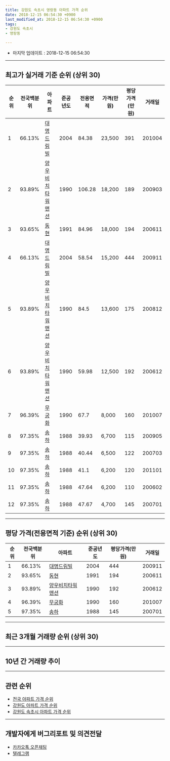 ```yaml
---
title: 강원도 속초시 영랑동 아파트 가격 순위
date: 2018-12-15 06:54:30 +0900
last_modified_at: 2018-12-15 06:54:30 +0900
tags:
- 강원도 속초시
- 영랑동

---
```


* 마지막 업데이트 : 2018-12-15 06:54:30

---

## 최고가 실거래 기준 순위 (상위 30)


|순위|전국백분위|아파트|준공년도|전용면적|가격(만원)|평당가격(만원)|거래일|
|---|---|---|---|---|---|---|---|
|1|66.13%|[대명드림빌](https://search.naver.com/search.naver?query=%EA%B0%95%EC%9B%90%EB%8F%84+%EC%86%8D%EC%B4%88%EC%8B%9C+%EC%98%81%EB%9E%91%EB%8F%99+%EB%8C%80%EB%AA%85%EB%93%9C%EB%A6%BC%EB%B9%8C)|2004|84.38|23,500|391|201004|
|2|93.89%|[양우비치타워맨션](https://search.naver.com/search.naver?query=%EA%B0%95%EC%9B%90%EB%8F%84+%EC%86%8D%EC%B4%88%EC%8B%9C+%EC%98%81%EB%9E%91%EB%8F%99+%EC%96%91%EC%9A%B0%EB%B9%84%EC%B9%98%ED%83%80%EC%9B%8C%EB%A7%A8%EC%85%98)|1990|106.28|18,200|189|200903|
|3|93.65%|[동현](https://search.naver.com/search.naver?query=%EA%B0%95%EC%9B%90%EB%8F%84+%EC%86%8D%EC%B4%88%EC%8B%9C+%EC%98%81%EB%9E%91%EB%8F%99+%EB%8F%99%ED%98%84)|1991|84.96|18,000|194|200611|
|4|66.13%|[대명드림빌](https://search.naver.com/search.naver?query=%EA%B0%95%EC%9B%90%EB%8F%84+%EC%86%8D%EC%B4%88%EC%8B%9C+%EC%98%81%EB%9E%91%EB%8F%99+%EB%8C%80%EB%AA%85%EB%93%9C%EB%A6%BC%EB%B9%8C)|2004|58.54|15,200|444|200911|
|5|93.89%|[양우비치타워맨션](https://search.naver.com/search.naver?query=%EA%B0%95%EC%9B%90%EB%8F%84+%EC%86%8D%EC%B4%88%EC%8B%9C+%EC%98%81%EB%9E%91%EB%8F%99+%EC%96%91%EC%9A%B0%EB%B9%84%EC%B9%98%ED%83%80%EC%9B%8C%EB%A7%A8%EC%85%98)|1990|84.5|13,600|175|200812|
|6|93.89%|[양우비치타워맨션](https://search.naver.com/search.naver?query=%EA%B0%95%EC%9B%90%EB%8F%84+%EC%86%8D%EC%B4%88%EC%8B%9C+%EC%98%81%EB%9E%91%EB%8F%99+%EC%96%91%EC%9A%B0%EB%B9%84%EC%B9%98%ED%83%80%EC%9B%8C%EB%A7%A8%EC%85%98)|1990|59.98|12,500|192|200612|
|7|96.39%|[무궁화](https://search.naver.com/search.naver?query=%EA%B0%95%EC%9B%90%EB%8F%84+%EC%86%8D%EC%B4%88%EC%8B%9C+%EC%98%81%EB%9E%91%EB%8F%99+%EB%AC%B4%EA%B6%81%ED%99%94)|1990|67.7|8,000|160|201007|
|8|97.35%|[송하](https://search.naver.com/search.naver?query=%EA%B0%95%EC%9B%90%EB%8F%84+%EC%86%8D%EC%B4%88%EC%8B%9C+%EC%98%81%EB%9E%91%EB%8F%99+%EC%86%A1%ED%95%98)|1988|39.93|6,700|115|200905|
|9|97.35%|[송하](https://search.naver.com/search.naver?query=%EA%B0%95%EC%9B%90%EB%8F%84+%EC%86%8D%EC%B4%88%EC%8B%9C+%EC%98%81%EB%9E%91%EB%8F%99+%EC%86%A1%ED%95%98)|1988|40.44|6,500|122|200703|
|10|97.35%|[송하](https://search.naver.com/search.naver?query=%EA%B0%95%EC%9B%90%EB%8F%84+%EC%86%8D%EC%B4%88%EC%8B%9C+%EC%98%81%EB%9E%91%EB%8F%99+%EC%86%A1%ED%95%98)|1988|41.1|6,200|120|201101|
|11|97.35%|[송하](https://search.naver.com/search.naver?query=%EA%B0%95%EC%9B%90%EB%8F%84+%EC%86%8D%EC%B4%88%EC%8B%9C+%EC%98%81%EB%9E%91%EB%8F%99+%EC%86%A1%ED%95%98)|1988|47.64|6,200|110|200602|
|12|97.35%|[송하](https://search.naver.com/search.naver?query=%EA%B0%95%EC%9B%90%EB%8F%84+%EC%86%8D%EC%B4%88%EC%8B%9C+%EC%98%81%EB%9E%91%EB%8F%99+%EC%86%A1%ED%95%98)|1988|47.67|4,700|145|200701|


---

## 평당 가격(전용면적 기준) 순위 (상위 30)


|순위|전국백분위|아파트|준공년도|평당가격(만원)|거래일|
|---|---|---|---|---|---|
|1|66.13%|[대명드림빌](https://search.naver.com/search.naver?query=%EA%B0%95%EC%9B%90%EB%8F%84+%EC%86%8D%EC%B4%88%EC%8B%9C+%EC%98%81%EB%9E%91%EB%8F%99+%EB%8C%80%EB%AA%85%EB%93%9C%EB%A6%BC%EB%B9%8C)|2004|444|200911|
|2|93.65%|[동현](https://search.naver.com/search.naver?query=%EA%B0%95%EC%9B%90%EB%8F%84+%EC%86%8D%EC%B4%88%EC%8B%9C+%EC%98%81%EB%9E%91%EB%8F%99+%EB%8F%99%ED%98%84)|1991|194|200611|
|3|93.89%|[양우비치타워맨션](https://search.naver.com/search.naver?query=%EA%B0%95%EC%9B%90%EB%8F%84+%EC%86%8D%EC%B4%88%EC%8B%9C+%EC%98%81%EB%9E%91%EB%8F%99+%EC%96%91%EC%9A%B0%EB%B9%84%EC%B9%98%ED%83%80%EC%9B%8C%EB%A7%A8%EC%85%98)|1990|192|200612|
|4|96.39%|[무궁화](https://search.naver.com/search.naver?query=%EA%B0%95%EC%9B%90%EB%8F%84+%EC%86%8D%EC%B4%88%EC%8B%9C+%EC%98%81%EB%9E%91%EB%8F%99+%EB%AC%B4%EA%B6%81%ED%99%94)|1990|160|201007|
|5|97.35%|[송하](https://search.naver.com/search.naver?query=%EA%B0%95%EC%9B%90%EB%8F%84+%EC%86%8D%EC%B4%88%EC%8B%9C+%EC%98%81%EB%9E%91%EB%8F%99+%EC%86%A1%ED%95%98)|1988|145|200701|


---

## 최근 3개월 거래량 순위 (상위 30)


<div style="width:100%;">
    <canvas id="deal_count_ranking" height="250"></canvas>
</div>


<script>
new Chart(document.getElementById("deal_count_ranking"), {
    type: 'horizontalBar',
    data: {
        labels: ['양우비치타워맨션', '송하', '동현'],
        datasets: [{
            label: '실거래 수',
            data: [4, 2, 1],
            borderColor: "rgba(255, 0, 128, 1)",
            backgroundColor: "rgba(255, 0, 128, 0.5)",
            fill: false,
        }]
    },
    options: {
        responsive: true,
        title: {
            display: true,
            text: '최근 3개월 거래량 순위'
        },
        tooltips: {
            mode: 'index',
            intersect: false,
            callbacks: {
                title: function(tooltipItems, data) {
                    return "실거래 수:";
                },
                label: function(tooltipItem, data) {
                    return data.labels[tooltipItem.index] + ": " + tooltipItem.xLabel;
                }
            }
        },
        hover: {
            mode: 'nearest',
            intersect: true
        },
        scales: {
            xAxes: [{
                display: true,
                scaleLabel: {
                    display: true,
                    labelString: '실거래 수'
                },
                ticks: {
                    suggestedMin: 0,
                }
            }],
            yAxes: [{
                display: true,
                ticks: {
                    autoSkip: false,
                    callback: function(value, index, values) {
                        if (value.length > 15)
                            return value.substr(0, 13) + "...";
                        else
                            return value;
                    }
                },
                scaleLabel: {
                    display: false,
                }
            }]
        }
    }
});

</script>


---

## 10년 간 거래량 추이


<div style="width:100%;">
    <canvas id="deal_progress" height="250"></canvas>
</div>

<script>
new Chart(document.getElementById("deal_progress"), {
    type: 'line',
    data: {
        labels: ['200812','200901','200902','200903','200904','200905','200906','200907','200908','200909','200910','200911','200912','201001','201002','201003','201004','201005','201006','201007','201008','201009','201010','201011','201012','201101','201102','201103','201104','201105','201106','201107','201108','201109','201110','201111','201112','201201','201202','201203','201204','201205','201206','201207','201208','201209','201210','201211','201212','201301','201302','201303','201304','201305','201306','201307','201308','201309','201310','201311','201312','201401','201402','201403','201404','201405','201406','201407','201408','201409','201410','201411','201412','201501','201502','201503','201504','201505','201506','201507','201508','201509','201510','201511','201512','201601','201602','201603','201604','201605','201606','201607','201608','201609','201610','201611','201612','201701','201702','201703','201704','201705','201706','201707','201708','201709','201710','201711','201712','201801','201802','201803','201804','201805','201806','201807','201808','201809','201810','201811','201812'],
        datasets: [{
            label: '실거래 수',
            pointRadius: 1,
            data: [4, 1, 6, 4, 1, 5, 4, 3, 4, 5, 5, 6, 1, 4, 5, 8, 8, 8, 4, 5, 5, 4, 5, 5, 4, 9, 6, 11, 6, 3, 2, 5, 2, 2, 5, 5, 1, 1, 4, 3, 3, 2, 5, 1, 2, 3, 7, 3, 1, 3, 5, 6, 4, 4, 1, 2, 3, 5, 3, 0, 2, 3, 1, 5, 2, 4, 1, 1, 1, 6, 6, 3, 1, 4, 2, 8, 6, 1, 4, 3, 2, 1, 5, 3, 1, 3, 1, 4, 2, 5, 0, 2, 3, 2, 2, 2, 1, 2, 4, 0, 2, 4, 6, 2, 9, 7, 1, 8, 5, 5, 2, 5, 0, 2, 2, 3, 4, 2, 3, 4, 0],
            borderColor: "rgba(255, 201, 14, 1)",
            backgroundColor: "rgba(255, 201, 14, 0.5)",
            fill: true,
        }]
    },
    options: {
        responsive: true,
        title: {
            display: true,
            text: '10년간 거래량 추이'
        },
        tooltips: {
            mode: 'index',
            intersect: false,
        },
        hover: {
            mode: 'nearest',
            intersect: true
        },
        scales: {
            xAxes: [{
                display: true,
                scaleLabel: {
                    display: true,
                    labelString: '년/월'
                }
            }],
            yAxes: [{
                display: true,
                ticks: {
                    suggestedMin: 0,
                },
                scaleLabel: {
                    display: true,
                    labelString: '실거래 수'
                }
            }]
        }
    }
});

</script>


---

## 관련 순위

- [전국 아파트 가격 순위](https://inasie.github.io/apt-ranking/전국)
- [강원도 아파트 가격 순위](https://inasie.github.io/apt-ranking/강원도)
- [강원도 속초시 아파트 가격 순위](https://inasie.github.io/apt-ranking/강원도-속초시)


---

## 개발자에게 버그리포트 및 의견전달

- [카카오톡 오픈채팅](https://open.kakao.com/o/gLJUAP4)
- [텔레그램](https://t.me/inasie)

